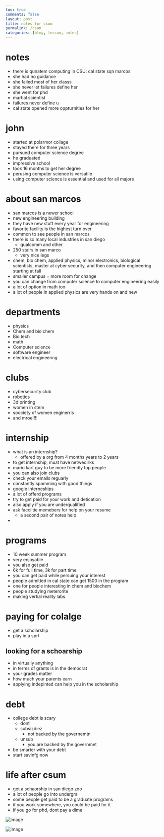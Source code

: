 ```yaml
---
toc: true
comments: false
layout: post
title: notes for csum
permalink: /csum
categories: [blog, lesson, notes] 
---
```


# notes
- there is qunatem computing in CSU: cal state sqn marcos
- she had no guidance
- she failed most of her classs
- she never let failures define her
- she went for phd
- martial scientist
- failures never define u
- cal state opened more oppturnities for her


# john
- started at polarmor collage
- stayed there for three years
- pursued computer science degree
- he graduated
- impressive school
- took 16 months to get her degree
- perusing computer science is versatile
- using computer science is essential and used for all majors

# about san marcos
- san marcos is a newer school
- new engineering building
- they have new stuff every year for engineering
- favorite facility is the highest turn over
- common to see people in san marcos
- there is so many local industries in san diego
    - qualcomm and other 
- 250 stairs in san marco
    - very nice legs
- chem, bio chem, applied physics, minor electronics, biological scientists, master at cyber security, and then computer engineering starting at fall
- smaller campus = more room for change
- you can change from computer science to computer engineering easily
- a lot of option in math too
- a lot of people in applied physics are very hands on and new

# departments
- physics
- Chem and bio chem
- Bio tech
- math
- Computer science
- software engineer
- electrical engineering


# clubs
- cybersecurity club
- robotics
- 3d printing
- women in stem
- soociety of women enginerris
- and mroe!!!!

# internship
- what is an internship?
    - offered by a org from 4 months years to 2 years
- to get internship, muat have netweoirks
- mario kart guy to be more friendly top people
- you can also join clubs
- check your emails reguarly
- constantly spamming with good things
- google interneships
- a lot of offerd programs
- try to get paid for your work and detication
- also apply if you are underqualified
- ask facciltie memebers for help on your resume
    - a second pair of notes help
- 

# programs
 - 10 week summer program
 - very enjoyable
 - you also get paid
 - 6k for full time, 3k for part time
 - you can get paid while persuing your interest
 - people admitted in cal state can get 1500 in the program
 - one for people interesting in chem and biochem
 - people studying meterorite
- making vertial reality labs


# paying for colalge 
- get a scholarship
- play in a sprt

## looking for a schoarship
- in virtually anything
- in terms of grants is in the democrat
- your grades matter
- how much your parents earn
- applying indepinted can help you in the scholarship

# debt
- college debt is scary
    - dont
    - subsizdiez 
        - not backed by the governemtn
    - unsub
        - you are backed by the governmet
- be smarter with your debt
- start savinfg now

# life after csum
 - got a schaorship in san diego zoo
 - a lot of people go into undergra
 - some people get paid to be a graduate programs
 - if you work somewhere, you could be paid for it
 - if you go for phd, dont pay a dime

![image](/Danish_Cookies/images/the-class.jpg)

![image](/Danish_Cookies/images/me.jpg)